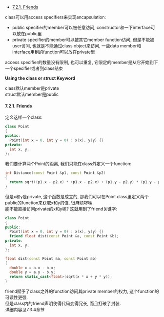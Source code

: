 <!-- TOC -->

- [7.2.1. Friends](#721-friends)

<!-- /TOC -->

class可以用access specifiers来实现encapsulation:  
- public specifier的member可以被任意访问, constructor和一下interface可以放在public里
- private specifier的member可以被其它member function访问, 但是不能被user访问, 也就是不能通过class object来访问, 一些data member和interface用到的function可以放在private里

access specifier的数量没有限制, 也可以重复, 它限定的member是从它开始到下一个specifier或者到class结束

**Using the class or struct Keyword**

class默认member是private  
struct默认member是public

<a id="markdown-721-friends" name="721-friends"></a>
#### 7.2.1. Friends

定义这样一个class:
```cpp
class Point
{
public:
  Point(int x = 0, int y = 0) : x(x), y(y) {}
private:
  int x, y;
};
```
我们要计算两个Point的距离, 我们只能在class外定义一个function:
```cpp
int Distance(const Point &p1, const Point &p2)
{
  return sqrt((p1.x - p2.x) * (p1.x - p2.x) + (p1.y - p2.y) * (p1.y - p2.y));
}
```
但是x和y是private, 这个函数是成立的, 那我们可以在Point class里定义两个public的function来获取x和y的值, 很麻烦啰嗦.  
能不能直接访问private的x和y呢? 这就用到了friend关键字:
```cpp
class Point
{
public:
  Point(int x = 0, int y = 0) : x(x), y(y) {}
  friend float dist(const Point &a, const Point &b);
private:
  int x, y;
};

float dist(const Point &a, const Point &b)
{
  double x = a.x - b.x;
  double y = a.y - b.y;
  return static_cast<float>(sqrt(x * x + y * y));
}
```
friend赋予了class之外的function访问其private member的权力, 这个function的可读性更强.  
但是class内的friend声明使得代码变得冗长, 而且打破了封装.  
详细内容见7.3.4章节